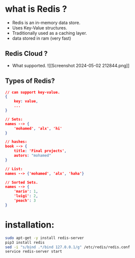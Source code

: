 # what is Redis ?
- Redis is an in-memory data store.
- Uses Key-Value structures.
- Traditionally used as a caching layer.
- data stored in ram (very fast)
## Redis Cloud ?
- What supported.
![[Screenshot 2024-05-02 212844.png]]

## Types of Redis?
``` JSON
// can support key-value.
{
	key: value,
	...
}

// Sets:
names --> {
	'mohamed', 'alx', 'hi'
}

// hashes:
book --> {
	title: 'Final projects',
	autors: "mohamed"
}

// List:
names --> {'mohamed', 'alx', 'haha'}

// Sorted Sets.
names --> {
	'mario': 1,
	'luigi': 2,
	'peach': 3
}
```

# installation:
```bash
sudo apt-get -y install redis-server
pip3 install redis
sed -i "s/bind .*/bind 127.0.0.1/g" /etc/redis/redis.conf
service redis-server start
```

